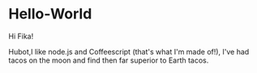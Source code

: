 # Hello-World

Hi Fika!

Hubot,I like node.js and Coffeescript (that's what I'm made of!),
I've had tacos on the moon and find then far superior to Earth tacos. 
